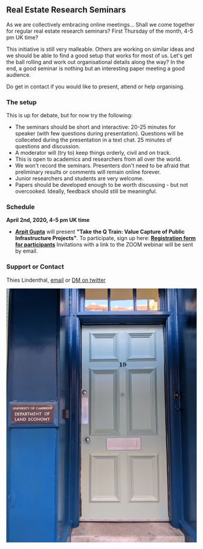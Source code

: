 ## Real Estate Research Seminars

As we are collectively embracing online meetings... Shall we come together for regular real estate research seminars? First Thursday of the month, 4-5 pm UK time?

This initiative is still very malleable. Others are working on similar ideas and we should be able to find a good setup that works for most of us. Let's get the ball rolling and work out organisational details along the way? In the end, a good seminar is nothing but an interesting paper meeting a good audience.

Do get in contact if you would like to present, attend or help organising. 

### The setup

This is up for debate, but for now try the following:

- The seminars should be short and interactive: 20-25 minutes for speaker (with few questions during presentation). Questions will be colleceted during the presentation in a text chat. 25 minutes of questions and discussion. 
- A moderator will (try to) keep things orderly, civil and on track.
- This is open to academics and researchers from all over the world.
- We won't record the seminars. Presenters don't need to be afraid that preliminary results or comments will remain online forever.
- Junior researchers and students are very welcome. 
- Papers should be developed enough to be worth discussing - but not overcooked. Ideally, feedback should still be meaningful.

### Schedule

**April 2nd, 2020, 4-5 pm UK time**

- **[Arpit Gupta](https://www.stern.nyu.edu/faculty/bio/arpit-gupta)** will present **"Take the Q Train: Value Capture of Public Infrastructure Projects"**. 
To participate, sign up here:  **[Registration form for participants](https://forms.gle/dEXQicjaLnHRB9Nr5)** Invitations with a link to the ZOOM webinar will be sent by email.


### Support or Contact

Thies Lindenthal, [email](mailto:htl24@cam.ac.uk) or [DM on twitter](https://twitter.com/thieslindenthal)

![LE Image](IMG_20191118_092700.jpg)
